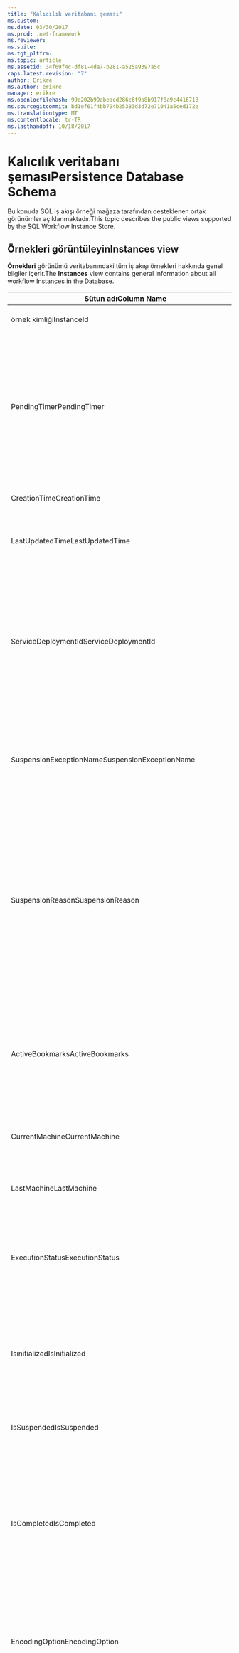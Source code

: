 ```yaml
---
title: "Kalıcılık veritabanı şeması"
ms.custom: 
ms.date: 03/30/2017
ms.prod: .net-framework
ms.reviewer: 
ms.suite: 
ms.tgt_pltfrm: 
ms.topic: article
ms.assetid: 34f69f4c-df81-4da7-b281-a525a9397a5c
caps.latest.revision: "7"
author: Erikre
ms.author: erikre
manager: erikre
ms.openlocfilehash: 99e202b99abeacd286c6f9a8b917f8a9c4416718
ms.sourcegitcommit: bd1ef61f4bb794b25383d3d72e71041a5ced172e
ms.translationtype: MT
ms.contentlocale: tr-TR
ms.lasthandoff: 10/18/2017
---
```

# <a name="persistence-database-schema"></a><span data-ttu-id="e8ebb-102">Kalıcılık veritabanı şeması</span><span class="sxs-lookup"><span data-stu-id="e8ebb-102">Persistence Database Schema</span></span>
<span data-ttu-id="e8ebb-103">Bu konuda SQL iş akışı örneği mağaza tarafından desteklenen ortak görünümler açıklanmaktadır.</span><span class="sxs-lookup"><span data-stu-id="e8ebb-103">This topic describes the public views supported by the SQL Workflow Instance Store.</span></span>  
  
## <a name="instances-view"></a><span data-ttu-id="e8ebb-104">Örnekleri görüntüleyin</span><span class="sxs-lookup"><span data-stu-id="e8ebb-104">Instances view</span></span>  
 <span data-ttu-id="e8ebb-105">**Örnekleri** görünümü veritabanındaki tüm iş akışı örnekleri hakkında genel bilgiler içerir.</span><span class="sxs-lookup"><span data-stu-id="e8ebb-105">The **Instances** view contains general information about all workflow Instances in the Database.</span></span>  
  
|<span data-ttu-id="e8ebb-106">Sütun adı</span><span class="sxs-lookup"><span data-stu-id="e8ebb-106">Column Name</span></span>|<span data-ttu-id="e8ebb-107">Sütun türü</span><span class="sxs-lookup"><span data-stu-id="e8ebb-107">Column Type</span></span>|<span data-ttu-id="e8ebb-108">Açıklama</span><span class="sxs-lookup"><span data-stu-id="e8ebb-108">Description</span></span>|  
|-----------------|-----------------|-----------------|  
|<span data-ttu-id="e8ebb-109">örnek kimliği</span><span class="sxs-lookup"><span data-stu-id="e8ebb-109">InstanceId</span></span>|<span data-ttu-id="e8ebb-110">Benzersiz tanımlayıcı</span><span class="sxs-lookup"><span data-stu-id="e8ebb-110">UniqueIdentifier</span></span>|<span data-ttu-id="e8ebb-111">Bir iş akışı örneği kimliği.</span><span class="sxs-lookup"><span data-stu-id="e8ebb-111">The ID of a workflow instance.</span></span>|  
|<span data-ttu-id="e8ebb-112">PendingTimer</span><span class="sxs-lookup"><span data-stu-id="e8ebb-112">PendingTimer</span></span>|<span data-ttu-id="e8ebb-113">DateTime</span><span class="sxs-lookup"><span data-stu-id="e8ebb-113">DateTime</span></span>|<span data-ttu-id="e8ebb-114">İş akışı bir gecikme faaliyete engellenir ve Zamanlayıcı dolduktan sonra sürdürülecek gösterir.</span><span class="sxs-lookup"><span data-stu-id="e8ebb-114">Indicates that the workflow is blocked on a Delay activity and will be resumed after the timer expires.</span></span> <span data-ttu-id="e8ebb-115">Bu değer iş akışı süresi dolacak şekilde bir süreölçer bekleyen engellenmeyen null olabilir.</span><span class="sxs-lookup"><span data-stu-id="e8ebb-115">This value can be null if the workflow is not blocked waiting on a timer to expire.</span></span>|  
|<span data-ttu-id="e8ebb-116">CreationTime</span><span class="sxs-lookup"><span data-stu-id="e8ebb-116">CreationTime</span></span>|<span data-ttu-id="e8ebb-117">DateTime</span><span class="sxs-lookup"><span data-stu-id="e8ebb-117">DateTime</span></span>|<span data-ttu-id="e8ebb-118">İş akışının ne zaman oluşturulduğunu gösterir.</span><span class="sxs-lookup"><span data-stu-id="e8ebb-118">Indicates when the workflow was created.</span></span>|  
|<span data-ttu-id="e8ebb-119">LastUpdatedTime</span><span class="sxs-lookup"><span data-stu-id="e8ebb-119">LastUpdatedTime</span></span>|<span data-ttu-id="e8ebb-120">DateTime</span><span class="sxs-lookup"><span data-stu-id="e8ebb-120">DateTime</span></span>|<span data-ttu-id="e8ebb-121">İş akışı veritabanına kalıcı son zamanı gösterir.</span><span class="sxs-lookup"><span data-stu-id="e8ebb-121">Indicates the last time that the workflow was persisted to the database.</span></span>|  
|<span data-ttu-id="e8ebb-122">ServiceDeploymentId</span><span class="sxs-lookup"><span data-stu-id="e8ebb-122">ServiceDeploymentId</span></span>|<span data-ttu-id="e8ebb-123">BigInt</span><span class="sxs-lookup"><span data-stu-id="e8ebb-123">BigInt</span></span>|<span data-ttu-id="e8ebb-124">[ServiceDeployments] görüntülemek için yabancı anahtar olarak görev yapar.</span><span class="sxs-lookup"><span data-stu-id="e8ebb-124">Acts as a foreign key to the [ServiceDeployments] view.</span></span> <span data-ttu-id="e8ebb-125">Geçerli iş akışı örneği web barındırılan bir hizmet örneği varsa, bu sütun NULL olarak ayarlanmış bir değer, aksi takdirde vardır.</span><span class="sxs-lookup"><span data-stu-id="e8ebb-125">If the current workflow instance is an instance of a web-hosted service, then this column has a value, otherwise it is set to NULL.</span></span>|  
|<span data-ttu-id="e8ebb-126">SuspensionExceptionName</span><span class="sxs-lookup"><span data-stu-id="e8ebb-126">SuspensionExceptionName</span></span>|<span data-ttu-id="e8ebb-127">Nvarchar(450)</span><span class="sxs-lookup"><span data-stu-id="e8ebb-127">Nvarchar(450)</span></span>|<span data-ttu-id="e8ebb-128">İş akışını askıya almak neden (örneğin InvalidOperationException) özel durum türünü belirtir.</span><span class="sxs-lookup"><span data-stu-id="e8ebb-128">Indicates the type of exception (e.g. InvalidOperationException) that caused the workflow to suspend.</span></span>|  
|<span data-ttu-id="e8ebb-129">SuspensionReason</span><span class="sxs-lookup"><span data-stu-id="e8ebb-129">SuspensionReason</span></span>|<span data-ttu-id="e8ebb-130">nvarchar(max)</span><span class="sxs-lookup"><span data-stu-id="e8ebb-130">Nvarchar(max)</span></span>|<span data-ttu-id="e8ebb-131">İş akışı örneği neden askıya alındı gösterir.</span><span class="sxs-lookup"><span data-stu-id="e8ebb-131">Indicates why the Workflow Instance was suspended.</span></span> <span data-ttu-id="e8ebb-132">Askıya almak örnek bir özel durum neden olursa, bu sütun özel durumla ilgili ileti içerir.</span><span class="sxs-lookup"><span data-stu-id="e8ebb-132">If an exception caused the instance to suspend, then this column contains the message associated with the exception.</span></span><br /><br /> <span data-ttu-id="e8ebb-133">Örnek el ile askıya alınırsa, bu sütun örneği askıya almak için kullanıcı tarafından belirtilen neden içerir.</span><span class="sxs-lookup"><span data-stu-id="e8ebb-133">If the instance was manually suspended, then this column contains the user-specified reason for suspending the instance.</span></span>|  
|<span data-ttu-id="e8ebb-134">ActiveBookmarks</span><span class="sxs-lookup"><span data-stu-id="e8ebb-134">ActiveBookmarks</span></span>|<span data-ttu-id="e8ebb-135">nvarchar(max)</span><span class="sxs-lookup"><span data-stu-id="e8ebb-135">Nvarchar(max)</span></span>|<span data-ttu-id="e8ebb-136">İş akışı örneği boş ise, bu özellik örneği üzerinde engellendi hangi yer işaretleri gösterir.</span><span class="sxs-lookup"><span data-stu-id="e8ebb-136">If the workflow Instance is Idle, this property indicates what bookmarks the instance is blocked on.</span></span> <span data-ttu-id="e8ebb-137">Örnek boş değilse, bu sütun NULL olur.</span><span class="sxs-lookup"><span data-stu-id="e8ebb-137">If the Instance is not idle, then this column is NULL.</span></span>|  
|<span data-ttu-id="e8ebb-138">CurrentMachine</span><span class="sxs-lookup"><span data-stu-id="e8ebb-138">CurrentMachine</span></span>|<span data-ttu-id="e8ebb-139">Nvarchar(128)</span><span class="sxs-lookup"><span data-stu-id="e8ebb-139">Nvarchar(128)</span></span>|<span data-ttu-id="e8ebb-140">Bilgisayarın adını şu anda iş akışı örneği bellekte yüklü olduğunu gösterir.</span><span class="sxs-lookup"><span data-stu-id="e8ebb-140">Indicates the name of the computer currently has the workflow Instance loaded in memory.</span></span>|  
|<span data-ttu-id="e8ebb-141">LastMachine</span><span class="sxs-lookup"><span data-stu-id="e8ebb-141">LastMachine</span></span>|<span data-ttu-id="e8ebb-142">Nvarchar(450)</span><span class="sxs-lookup"><span data-stu-id="e8ebb-142">Nvarchar(450)</span></span>|<span data-ttu-id="e8ebb-143">İş akışı örneği yüklenen son bilgisayarı gösterir.</span><span class="sxs-lookup"><span data-stu-id="e8ebb-143">Indicates the last computer that loaded the workflow instance.</span></span>|  
|<span data-ttu-id="e8ebb-144">ExecutionStatus</span><span class="sxs-lookup"><span data-stu-id="e8ebb-144">ExecutionStatus</span></span>|<span data-ttu-id="e8ebb-145">Nvarchar(450)</span><span class="sxs-lookup"><span data-stu-id="e8ebb-145">Nvarchar(450)</span></span>|<span data-ttu-id="e8ebb-146">Geçerli iş akışı yürütme durumunu gösterir.</span><span class="sxs-lookup"><span data-stu-id="e8ebb-146">Indicates the current execution state of the Workflow.</span></span> <span data-ttu-id="e8ebb-147">Olası durumlar şunlardır **Executing**, **boşta**, **kapalı**.</span><span class="sxs-lookup"><span data-stu-id="e8ebb-147">Possible states include **Executing**, **Idle**, **Closed**.</span></span>|  
|<span data-ttu-id="e8ebb-148">Isınitialized</span><span class="sxs-lookup"><span data-stu-id="e8ebb-148">IsInitialized</span></span>|<span data-ttu-id="e8ebb-149">bit</span><span class="sxs-lookup"><span data-stu-id="e8ebb-149">Bit</span></span>|<span data-ttu-id="e8ebb-150">İş akışı örneği başlatılmış olup olmadığını gösterir.</span><span class="sxs-lookup"><span data-stu-id="e8ebb-150">Indicates whether the workflow instance has been initialized.</span></span> <span data-ttu-id="e8ebb-151">Başlatılan iş akışı örneği en az bir kez kalıcı bir iş akışı örneği ' dir.</span><span class="sxs-lookup"><span data-stu-id="e8ebb-151">An initialized workflow instance is a workflow instance that has been persisted at least once.</span></span>|  
|<span data-ttu-id="e8ebb-152">IsSuspended</span><span class="sxs-lookup"><span data-stu-id="e8ebb-152">IsSuspended</span></span>|<span data-ttu-id="e8ebb-153">bit</span><span class="sxs-lookup"><span data-stu-id="e8ebb-153">Bit</span></span>|<span data-ttu-id="e8ebb-154">İş akışı örneği askıya olup olmadığını gösterir.</span><span class="sxs-lookup"><span data-stu-id="e8ebb-154">Indicates whether the workflow instance has been suspended.</span></span>|  
|<span data-ttu-id="e8ebb-155">IsCompleted</span><span class="sxs-lookup"><span data-stu-id="e8ebb-155">IsCompleted</span></span>|<span data-ttu-id="e8ebb-156">bit</span><span class="sxs-lookup"><span data-stu-id="e8ebb-156">Bit</span></span>|<span data-ttu-id="e8ebb-157">İş akışı örneği yürütülmesi tamamlandı olup olmadığını gösterir.</span><span class="sxs-lookup"><span data-stu-id="e8ebb-157">Indicates whether the Workflow Instance has finished executing.</span></span> <span data-ttu-id="e8ebb-158">**Not:** IIf **InstanceCompletionAction** özelliği ayarlanmış **DeleteAll**, örnekleri tamamlanmasından sonra görünümünden kaldırılır.</span><span class="sxs-lookup"><span data-stu-id="e8ebb-158">**Note:**  Iif the **InstanceCompletionAction** property is set to **DeleteAll**, the instances are removed from the view upon completion.</span></span>|  
|<span data-ttu-id="e8ebb-159">EncodingOption</span><span class="sxs-lookup"><span data-stu-id="e8ebb-159">EncodingOption</span></span>|<span data-ttu-id="e8ebb-160">Mini tamsayı</span><span class="sxs-lookup"><span data-stu-id="e8ebb-160">TinyInt</span></span>|<span data-ttu-id="e8ebb-161">Veri özellikleri serileştirmek için kullanılan kodlama açıklar.</span><span class="sxs-lookup"><span data-stu-id="e8ebb-161">Describes the encoding used to serialize the data properties.</span></span><br /><br /> <span data-ttu-id="e8ebb-162">-0 – hiçbir kodlama</span><span class="sxs-lookup"><span data-stu-id="e8ebb-162">-   0 – No encoding</span></span><br /><span data-ttu-id="e8ebb-163">-1 – GzipStream</span><span class="sxs-lookup"><span data-stu-id="e8ebb-163">-   1 – GzipStream</span></span>|  
|<span data-ttu-id="e8ebb-164">ReadWritePrimitiveDataProperties</span><span class="sxs-lookup"><span data-stu-id="e8ebb-164">ReadWritePrimitiveDataProperties</span></span>|<span data-ttu-id="e8ebb-165">varbinary(max)</span><span class="sxs-lookup"><span data-stu-id="e8ebb-165">Varbinary(max)</span></span>|<span data-ttu-id="e8ebb-166">Örnek yüklendiğinde, geri iş akışı çalışma zamanı sağlanan serileştirilmiş örnek veri özelliklerini içerir.</span><span class="sxs-lookup"><span data-stu-id="e8ebb-166">Contains serialized instance data properties that will be provided back to the workflow Runtime when the instance is loaded.</span></span><br /><br /> <span data-ttu-id="e8ebb-167">Her bir ilkel özellik hiçbir özel derlemeler blob serisini kaldırmak için gerekli olduğu anlamına gelir yerel bir CLR türü ' dir.</span><span class="sxs-lookup"><span data-stu-id="e8ebb-167">Each primitive property is a native CLR type, which means that no special assemblies are needed to deserialize the blob.</span></span>|  
|<span data-ttu-id="e8ebb-168">WriteOnlyPrimitiveDataProperties</span><span class="sxs-lookup"><span data-stu-id="e8ebb-168">WriteOnlyPrimitiveDataProperties</span></span>|<span data-ttu-id="e8ebb-169">varbinary(max)</span><span class="sxs-lookup"><span data-stu-id="e8ebb-169">Varbinary(max)</span></span>|<span data-ttu-id="e8ebb-170">Örnek yüklendiğinde, geri iş akışı çalışma zamanı sağlanmayan serileştirilmiş örnek veri özellikleri içerir.</span><span class="sxs-lookup"><span data-stu-id="e8ebb-170">Contains serialized instance data properties that are not provided back to the workflow runtime when the instance is loaded.</span></span><br /><br /> <span data-ttu-id="e8ebb-171">Her bir ilkel özellik hiçbir özel derlemeler blob serisini kaldırmak için gerekli olduğu anlamına gelir yerel bir CLR türü ' dir.</span><span class="sxs-lookup"><span data-stu-id="e8ebb-171">Each primitive property is a native CLR type, which means that no special assemblies are needed to deserialize the blob.</span></span>|  
|<span data-ttu-id="e8ebb-172">ReadWriteComplexDataProperties</span><span class="sxs-lookup"><span data-stu-id="e8ebb-172">ReadWriteComplexDataProperties</span></span>|<span data-ttu-id="e8ebb-173">varbinary(max)</span><span class="sxs-lookup"><span data-stu-id="e8ebb-173">Varbinary(max)</span></span>|<span data-ttu-id="e8ebb-174">Örnek yüklendiğinde, geri iş akışı çalışma zamanı için sağlanan serileştirilmiş örnek veri özelliklerini içerir.</span><span class="sxs-lookup"><span data-stu-id="e8ebb-174">Contains serialized instance data properties that will be provided back to the workflow runtime when the instance is loaded.</span></span><br /><br /> <span data-ttu-id="e8ebb-175">Seri kaldırıcı bu blob depolanan tüm nesne türlerinin bilgi gerektirir.</span><span class="sxs-lookup"><span data-stu-id="e8ebb-175">A deserializer would require knowledge of all object types stored in this blob.</span></span>|  
|<span data-ttu-id="e8ebb-176">WriteOnlyComplexDataProperties</span><span class="sxs-lookup"><span data-stu-id="e8ebb-176">WriteOnlyComplexDataProperties</span></span>|<span data-ttu-id="e8ebb-177">varbinary(max)</span><span class="sxs-lookup"><span data-stu-id="e8ebb-177">Varbinary(max)</span></span>|<span data-ttu-id="e8ebb-178">Örnek yüklendiğinde, geri iş akışı çalışma zamanı sağlanmayan serileştirilmiş örnek veri özellikleri içerir.</span><span class="sxs-lookup"><span data-stu-id="e8ebb-178">Contains serialized instance data properties that are not provided back to the workflow runtime when the instance is loaded.</span></span><br /><br /> <span data-ttu-id="e8ebb-179">Seri kaldırıcı bu blob depolanan tüm nesne türlerinin bilgi gerektirir.</span><span class="sxs-lookup"><span data-stu-id="e8ebb-179">A deserializer would require knowledge of all object types stored in this blob.</span></span>|  
|<span data-ttu-id="e8ebb-180">IdentityName</span><span class="sxs-lookup"><span data-stu-id="e8ebb-180">IdentityName</span></span>|<span data-ttu-id="e8ebb-181">nvarchar(max)</span><span class="sxs-lookup"><span data-stu-id="e8ebb-181">Nvarchar(max)</span></span>|<span data-ttu-id="e8ebb-182">İş akışı tanımı adı.</span><span class="sxs-lookup"><span data-stu-id="e8ebb-182">The name of the workflow definition.</span></span>|  
|<span data-ttu-id="e8ebb-183">IdentityPackage</span><span class="sxs-lookup"><span data-stu-id="e8ebb-183">IdentityPackage</span></span>|<span data-ttu-id="e8ebb-184">nvarchar(max)</span><span class="sxs-lookup"><span data-stu-id="e8ebb-184">Nvarchar(max)</span></span>|<span data-ttu-id="e8ebb-185">İş akışı (derleme adı gibi) oluşturulduğunda verilen paket bilgileri.</span><span class="sxs-lookup"><span data-stu-id="e8ebb-185">The package information given when the workflow was created (such as the assembly name).</span></span>|  
|<span data-ttu-id="e8ebb-186">Derleme</span><span class="sxs-lookup"><span data-stu-id="e8ebb-186">Build</span></span>|<span data-ttu-id="e8ebb-187">BigInt</span><span class="sxs-lookup"><span data-stu-id="e8ebb-187">BigInt</span></span>|<span data-ttu-id="e8ebb-188">İş akışı sürümünün yapı numarası.</span><span class="sxs-lookup"><span data-stu-id="e8ebb-188">The build number of the workflow version.</span></span>|  
|<span data-ttu-id="e8ebb-189">Ana</span><span class="sxs-lookup"><span data-stu-id="e8ebb-189">Major</span></span>|<span data-ttu-id="e8ebb-190">BigInt</span><span class="sxs-lookup"><span data-stu-id="e8ebb-190">BigInt</span></span>|<span data-ttu-id="e8ebb-191">İş akışı sürümü ana sayısı.</span><span class="sxs-lookup"><span data-stu-id="e8ebb-191">The major number of the workflow version.</span></span>|  
|<span data-ttu-id="e8ebb-192">Küçük</span><span class="sxs-lookup"><span data-stu-id="e8ebb-192">Minor</span></span>|<span data-ttu-id="e8ebb-193">BigInt</span><span class="sxs-lookup"><span data-stu-id="e8ebb-193">BigInt</span></span>|<span data-ttu-id="e8ebb-194">İş akışı sürümü küçük sayısı.</span><span class="sxs-lookup"><span data-stu-id="e8ebb-194">The minor number of the workflow version.</span></span>|  
|<span data-ttu-id="e8ebb-195">Gözden geçirme</span><span class="sxs-lookup"><span data-stu-id="e8ebb-195">Revision</span></span>|<span data-ttu-id="e8ebb-196">BigInt</span><span class="sxs-lookup"><span data-stu-id="e8ebb-196">BigInt</span></span>|<span data-ttu-id="e8ebb-197">İş akışı sürümü düzeltme sayısı.</span><span class="sxs-lookup"><span data-stu-id="e8ebb-197">The revision number of the workflow version.</span></span>|  
  
> [!CAUTION]
>  <span data-ttu-id="e8ebb-198">**Örnekleri** görünümü silme tetikleyicisi de içerir.</span><span class="sxs-lookup"><span data-stu-id="e8ebb-198">The **Instances** view also contains a Delete trigger.</span></span> <span data-ttu-id="e8ebb-199">Uygun izinlere sahip kullanıcılar, iş akışı örnekleri veritabanından zorla kaldıracak bu görünüm delete deyimini yürütebilir.</span><span class="sxs-lookup"><span data-stu-id="e8ebb-199">Users with the appropriate permissions can execute delete statements against this view that will forcefully remove workflow Instances from the Database.</span></span> <span data-ttu-id="e8ebb-200">İş akışı çalışma zamanı altında bir örnekten silme istenmeyen sonuçlara neden olabilir çünkü son çare olarak doğrudan görünümünden silme öneririz.</span><span class="sxs-lookup"><span data-stu-id="e8ebb-200">We recommend deleting directly from the view only as a last resort because deleting an instance from underneath the workflow runtime could result in unintended consequences.</span></span> <span data-ttu-id="e8ebb-201">Bunun yerine, iş akışı örneği yönetim uç noktası örneği sonlandırılacak iş akışı çalışma zamanı için kullanın.</span><span class="sxs-lookup"><span data-stu-id="e8ebb-201">Instead, use the Workflow Instance Management Endpoint to have the workflow runtime terminate the instance.</span></span> <span data-ttu-id="e8ebb-202">Çok sayıda örneği görünümden silmek istiyorsanız, bu örnekleri üzerinde çalışan hiçbir etkin çalışma zamanları vardır emin olun.</span><span class="sxs-lookup"><span data-stu-id="e8ebb-202">If you want to delete a large number of Instances from the view, make sure there are no active runtimes that could be operating on these instances.</span></span>  
  
## <a name="servicedeployments-view"></a><span data-ttu-id="e8ebb-203">ServiceDeployments görünümü</span><span class="sxs-lookup"><span data-stu-id="e8ebb-203">ServiceDeployments view</span></span>  
 <span data-ttu-id="e8ebb-204">**ServiceDeployments** görünümü tüm Web dağıtım bilgilerini içerir (IIS / edildi) iş akışı hizmetleri barındırılan.</span><span class="sxs-lookup"><span data-stu-id="e8ebb-204">The **ServiceDeployments** view contains deployment information for all Web (IIS/WAS) hosted workflow services.</span></span> <span data-ttu-id="e8ebb-205">Web barındırılan her iş akışı örneği içerecek bir **ServiceDeploymentId** bu görünümde bir satır için başvuruyor.</span><span class="sxs-lookup"><span data-stu-id="e8ebb-205">Each workflow instance that is Web-hosted will contain a **ServiceDeploymentId** that refers to a row in this view.</span></span>  
  
|<span data-ttu-id="e8ebb-206">Sütun adı</span><span class="sxs-lookup"><span data-stu-id="e8ebb-206">Column Name</span></span>|<span data-ttu-id="e8ebb-207">Sütun türü</span><span class="sxs-lookup"><span data-stu-id="e8ebb-207">Column Type</span></span>|<span data-ttu-id="e8ebb-208">Açıklama</span><span class="sxs-lookup"><span data-stu-id="e8ebb-208">Description</span></span>|  
|-----------------|-----------------|-----------------|  
|<span data-ttu-id="e8ebb-209">ServiceDeploymentId</span><span class="sxs-lookup"><span data-stu-id="e8ebb-209">ServiceDeploymentId</span></span>|<span data-ttu-id="e8ebb-210">BigInt</span><span class="sxs-lookup"><span data-stu-id="e8ebb-210">BigInt</span></span>|<span data-ttu-id="e8ebb-211">Bu görünüm için birincil anahtar.</span><span class="sxs-lookup"><span data-stu-id="e8ebb-211">The primary key for this view.</span></span>|  
|<span data-ttu-id="e8ebb-212">SiteName</span><span class="sxs-lookup"><span data-stu-id="e8ebb-212">SiteName</span></span>|<span data-ttu-id="e8ebb-213">nvarchar(max)</span><span class="sxs-lookup"><span data-stu-id="e8ebb-213">Nvarchar(max)</span></span>|<span data-ttu-id="e8ebb-214">İş akışı hizmeti içeren sitenin adını temsil eder (örneğin **varsayılan Web sitesi**).</span><span class="sxs-lookup"><span data-stu-id="e8ebb-214">Represents the name of the site that contains the workflow service (e.g. **Default Web Site**).</span></span>|  
|<span data-ttu-id="e8ebb-215">RelativeServicePath</span><span class="sxs-lookup"><span data-stu-id="e8ebb-215">RelativeServicePath</span></span>|<span data-ttu-id="e8ebb-216">nvarchar(max)</span><span class="sxs-lookup"><span data-stu-id="e8ebb-216">Nvarchar(max)</span></span>|<span data-ttu-id="e8ebb-217">İş akışı hizmeti noktaları site göre sanal yolu temsil eder.</span><span class="sxs-lookup"><span data-stu-id="e8ebb-217">Represents the virtual path relative to the site that points to the workflow service.</span></span> <span data-ttu-id="e8ebb-218">(örn.  **/app1/PurchaseOrderService.svc**).</span><span class="sxs-lookup"><span data-stu-id="e8ebb-218">(e.g.  **/app1/PurchaseOrderService.svc**).</span></span>|  
|<span data-ttu-id="e8ebb-219">RelativeApplicationPath</span><span class="sxs-lookup"><span data-stu-id="e8ebb-219">RelativeApplicationPath</span></span>|<span data-ttu-id="e8ebb-220">nvarchar(max)</span><span class="sxs-lookup"><span data-stu-id="e8ebb-220">Nvarchar(max)</span></span>|<span data-ttu-id="e8ebb-221">İş akışı hizmeti içeren bir uygulama için işaret site göre sanal yolu temsil eder.</span><span class="sxs-lookup"><span data-stu-id="e8ebb-221">Represents the virtual path relative to the site that points to an application that contains the workflow service.</span></span> <span data-ttu-id="e8ebb-222">(örneğin **sitesinde/App1 adlı**).</span><span class="sxs-lookup"><span data-stu-id="e8ebb-222">(e.g. **/app1**).</span></span>|  
|<span data-ttu-id="e8ebb-223">ServiceName</span><span class="sxs-lookup"><span data-stu-id="e8ebb-223">ServiceName</span></span>|<span data-ttu-id="e8ebb-224">nvarchar(max)</span><span class="sxs-lookup"><span data-stu-id="e8ebb-224">Nvarchar(max)</span></span>|<span data-ttu-id="e8ebb-225">İş akışı hizmeti adını temsil eder.</span><span class="sxs-lookup"><span data-stu-id="e8ebb-225">Represents the name of the workflow Service.</span></span> <span data-ttu-id="e8ebb-226">(örneğin **PurchaseOrderService**).</span><span class="sxs-lookup"><span data-stu-id="e8ebb-226">(e.g. **PurchaseOrderService**).</span></span>|  
|<span data-ttu-id="e8ebb-227">ServiceNamespace</span><span class="sxs-lookup"><span data-stu-id="e8ebb-227">ServiceNamespace</span></span>|<span data-ttu-id="e8ebb-228">nvarchar(max)</span><span class="sxs-lookup"><span data-stu-id="e8ebb-228">Nvarchar(max)</span></span>|<span data-ttu-id="e8ebb-229">İş akışı hizmeti ad alanı temsil eder.</span><span class="sxs-lookup"><span data-stu-id="e8ebb-229">Represents the namespace of the workflow Service.</span></span> <span data-ttu-id="e8ebb-230">(örneğin **Şirketim**).</span><span class="sxs-lookup"><span data-stu-id="e8ebb-230">(e.g. **MyCompany**).</span></span>|  
  
 <span data-ttu-id="e8ebb-231">ServiceDeployments görünüm da Delete tetikleyicisi içeriyor.</span><span class="sxs-lookup"><span data-stu-id="e8ebb-231">The ServiceDeployments View also contains a Delete trigger.</span></span> <span data-ttu-id="e8ebb-232">Uygun izinlere sahip kullanıcılar ServiceDeployment girişler veritabanından kaldırmak için bu görünümü delete deyimini yürütebilir.</span><span class="sxs-lookup"><span data-stu-id="e8ebb-232">Users with the appropriate permissions can execute delete statements against this view to remove ServiceDeployment entries from the Database.</span></span> <span data-ttu-id="e8ebb-233">Aşağıdakilere dikkat edin:</span><span class="sxs-lookup"><span data-stu-id="e8ebb-233">Note that:</span></span>  
  
1.  <span data-ttu-id="e8ebb-234">Bu işlemi gerçekleştirmeden önce tüm veritabanını kilitlenip gerekir beri bu görünümden girdileri silme maliyetlidir.</span><span class="sxs-lookup"><span data-stu-id="e8ebb-234">Deleting entries from this view is costly since the entire Database must be locked prior to performing this operation.</span></span> <span data-ttu-id="e8ebb-235">Bu iş akışı örneği mevcut olmayan ServiceDeployment girişe burada başvurabileceğiniz senaryo önlemek gereklidir.</span><span class="sxs-lookup"><span data-stu-id="e8ebb-235">This is necessary to avoid the scenario where a workflow Instance could refer to a non-existent ServiceDeployment entry.</span></span> <span data-ttu-id="e8ebb-236">Kapalı kaldıkları yalnızca sırasında bu görünümden silme / bakım pencereleri.</span><span class="sxs-lookup"><span data-stu-id="e8ebb-236">Delete from this view only during down times / maintenance windows.</span></span>  
  
2.  <span data-ttu-id="e8ebb-237">Tüm girişleri tarafından başvuruluyor ServiceDeployment satır silme dener **örnekleri** görünüm yok op neden olur.</span><span class="sxs-lookup"><span data-stu-id="e8ebb-237">Any attempt to delete a ServiceDeployment row which is referenced to by entries in the **Instances** view will result in a no-op.</span></span> <span data-ttu-id="e8ebb-238">Yalnızca sıfır başvuruları ServiceDeployment satırlarla silebilirsiniz.</span><span class="sxs-lookup"><span data-stu-id="e8ebb-238">You can only delete ServiceDeployment rows with zero references.</span></span>  
  
## <a name="instancepromotedproperties-view"></a><span data-ttu-id="e8ebb-239">InstancePromotedProperties görünümü</span><span class="sxs-lookup"><span data-stu-id="e8ebb-239">InstancePromotedProperties view</span></span>  
 <span data-ttu-id="e8ebb-240">**InstancePromotedProperties** görünümü kullanıcı tarafından belirtilen tüm yükseltilen özellikleri için bilgiler içerir.</span><span class="sxs-lookup"><span data-stu-id="e8ebb-240">The **InstancePromotedProperties** view contains information for all the promoted properties that are specified by the user.</span></span> <span data-ttu-id="e8ebb-241">Yükseltilen bir özellik olan bir kullanıcı örneği almak için sorguları kullanabilirsiniz birinci sınıf bir özellik olarak çalışır.</span><span class="sxs-lookup"><span data-stu-id="e8ebb-241">A promoted property functions as a first-class property, which a user can use in queries to retrieve instances.</span></span>  <span data-ttu-id="e8ebb-242">Örneğin, bir kullanıcı her zaman bir sırada maliyetini depolayan bir PurchaseOrder yükseltmenin ekleyebilirsiniz **Value1** sütun.</span><span class="sxs-lookup"><span data-stu-id="e8ebb-242">For example, a user could add a PurchaseOrder promotion which always stores the cost of an order in the **Value1** column.</span></span> <span data-ttu-id="e8ebb-243">Bu kullanıcı sorgulamak için belirli bir değere maliyeti aşıyor tüm satın alma siparişleri etkinleştirir.</span><span class="sxs-lookup"><span data-stu-id="e8ebb-243">This would enable a user to query for all purchase orders whose cost exceeds a certain value.</span></span>  
  
|<span data-ttu-id="e8ebb-244">Sütun türü</span><span class="sxs-lookup"><span data-stu-id="e8ebb-244">Column Type</span></span>|<span data-ttu-id="e8ebb-245">Sütun türü</span><span class="sxs-lookup"><span data-stu-id="e8ebb-245">Column Type</span></span>|<span data-ttu-id="e8ebb-246">Açıklama</span><span class="sxs-lookup"><span data-stu-id="e8ebb-246">Description</span></span>|  
|-|-|-|  
|<span data-ttu-id="e8ebb-247">örnek kimliği</span><span class="sxs-lookup"><span data-stu-id="e8ebb-247">InstanceId</span></span>|<span data-ttu-id="e8ebb-248">Benzersiz tanımlayıcı</span><span class="sxs-lookup"><span data-stu-id="e8ebb-248">UniqueIdentifier</span></span>|<span data-ttu-id="e8ebb-249">İş akışı örneği kimliği</span><span class="sxs-lookup"><span data-stu-id="e8ebb-249">The ID of the Workflow Instance</span></span>|  
|<span data-ttu-id="e8ebb-250">EncodingOption</span><span class="sxs-lookup"><span data-stu-id="e8ebb-250">EncodingOption</span></span>|<span data-ttu-id="e8ebb-251">Mini tamsayı</span><span class="sxs-lookup"><span data-stu-id="e8ebb-251">TinyInt</span></span>|<span data-ttu-id="e8ebb-252">Yükseltilen ikili özellikleri serileştirmek için kullanılan kodlama açıklar.</span><span class="sxs-lookup"><span data-stu-id="e8ebb-252">Describes the encoding used to serialize the promoted binary properties.</span></span><br /><br /> <span data-ttu-id="e8ebb-253">-0 – hiçbir kodlama</span><span class="sxs-lookup"><span data-stu-id="e8ebb-253">-   0 – No encoding</span></span><br /><span data-ttu-id="e8ebb-254">-1 – GZipStream</span><span class="sxs-lookup"><span data-stu-id="e8ebb-254">-   1 – GZipStream</span></span>|  
|<span data-ttu-id="e8ebb-255">PromotionName</span><span class="sxs-lookup"><span data-stu-id="e8ebb-255">PromotionName</span></span>|<span data-ttu-id="e8ebb-256">nvarchar(400)</span><span class="sxs-lookup"><span data-stu-id="e8ebb-256">Nvarchar(400)</span></span>|<span data-ttu-id="e8ebb-257">Bu örnekle ilişkili yükseltme adı.</span><span class="sxs-lookup"><span data-stu-id="e8ebb-257">The name of the Promotion associated with this instance.</span></span> <span data-ttu-id="e8ebb-258">PromotionName genel sütunları bu satırda içerik eklemek için gereklidir.</span><span class="sxs-lookup"><span data-stu-id="e8ebb-258">The PromotionName is needed to add context to the generic columns in this row.</span></span><br /><br /> <span data-ttu-id="e8ebb-259">Örneğin, bir PromotionName PurchaseOrder Value1 sırasını maliyetini içerir, Value2 siparişin müşterinin adını içerir, müşteri vb. adresini değeri 3 içerir gösterebilir.</span><span class="sxs-lookup"><span data-stu-id="e8ebb-259">For example, a PromotionName of PurchaseOrder could indicate that Value1 contains the cost of the order, Value2 contains the name of the customer who placed the order, Value 3 contains the address of the customer, and so on.</span></span>|  
|<span data-ttu-id="e8ebb-260">Değer [1-32]</span><span class="sxs-lookup"><span data-stu-id="e8ebb-260">Value[1-32]</span></span>|<span data-ttu-id="e8ebb-261">SqlVariant</span><span class="sxs-lookup"><span data-stu-id="e8ebb-261">SqlVariant</span></span>|<span data-ttu-id="e8ebb-262">Değer [1-32] SqlVariant sütununda depolanan değerleri içerir.</span><span class="sxs-lookup"><span data-stu-id="e8ebb-262">Value[1-32] contains values that can be stored in a SqlVariant column.</span></span> <span data-ttu-id="e8ebb-263">Tek bir yükseltme 32'den fazla SqlVariants içeremez.</span><span class="sxs-lookup"><span data-stu-id="e8ebb-263">A single promotion cannot contain more than 32 SqlVariants.</span></span>|  
|<span data-ttu-id="e8ebb-264">Değer [33-64]</span><span class="sxs-lookup"><span data-stu-id="e8ebb-264">Value[33-64]</span></span>|<span data-ttu-id="e8ebb-265">varbinary(max)</span><span class="sxs-lookup"><span data-stu-id="e8ebb-265">Varbinary(max)</span></span>|<span data-ttu-id="e8ebb-266">Değer [33-64] serileştirilmiş değerlerini içerir. Örneğin, Value33 bir JPEG, satın alınan bir maddenin içerebilir.</span><span class="sxs-lookup"><span data-stu-id="e8ebb-266">Value[33-64] contains serialized values.For instance, Value33 could contain a JPEG of an item being purchased.</span></span> <span data-ttu-id="e8ebb-267">Tek bir yükseltme 32'den fazla ikili özelliklerini içeremez.</span><span class="sxs-lookup"><span data-stu-id="e8ebb-267">A single promotion cannot contain more than 32 binary properties</span></span>|  
  
 <span data-ttu-id="e8ebb-268">Şemaya bağlı, kullanıcıların bu görünüm sorguları en iyi duruma getirmek için bir veya daha fazla sütun dizinleri ekleyebileceğiniz anlamına gelir InstancePromotedProperties görünümdür.</span><span class="sxs-lookup"><span data-stu-id="e8ebb-268">The InstancePromotedProperties view is schema bound, which means that users can add indices on one or more columns in order to optimize queries against this view.</span></span>  
  
> [!NOTE]
>  <span data-ttu-id="e8ebb-269">Bir dizini oluşturulmuş görünüm daha fazla depolama alanı gerektirir ve ek işlem yükü ekler.</span><span class="sxs-lookup"><span data-stu-id="e8ebb-269">An indexed view requires more storage and adds additional processing overhead.</span></span> <span data-ttu-id="e8ebb-270">Lütfen [SQL Server 2008 dizin oluşturulmuş görünümler ile performans geliştirme](http://go.microsoft.com/fwlink/?LinkId=179529) daha fazla bilgi için.</span><span class="sxs-lookup"><span data-stu-id="e8ebb-270">Please refer to [Improving Performance with SQL Server 2008 Indexed Views](http://go.microsoft.com/fwlink/?LinkId=179529) for more information.</span></span>
